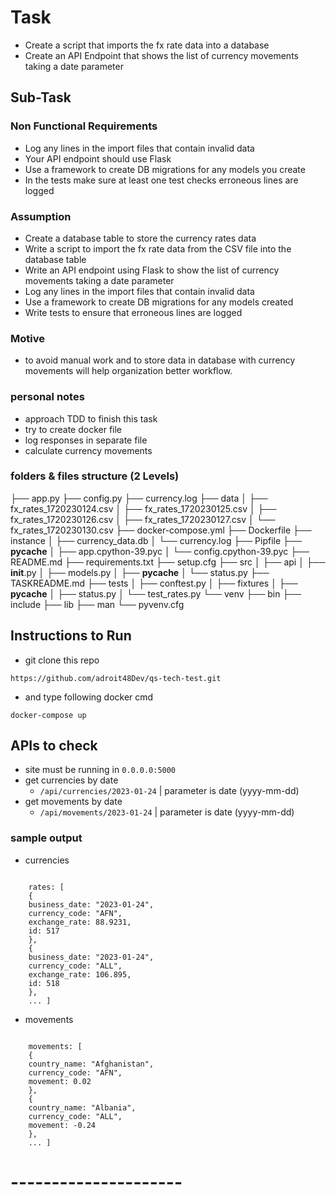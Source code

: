 # Task

- Create a script that imports the fx rate data into a database
- Create an API Endpoint that shows the list of currency movements taking a date parameter

## Sub-Task

### Non Functional Requirements
- Log any lines in the import files that contain invalid data
- Your API endpoint should use Flask
- Use a framework to create DB migrations for any models you create
- In the tests make sure at least one test checks erroneous lines are logged

### Assumption

- Create a database table to store the currency rates data
- Write a script to import the fx rate data from the CSV file into the database table
- Write an API endpoint using Flask to show the list of currency movements taking a date parameter
- Log any lines in the import files that contain invalid data
- Use a framework to create DB migrations for any models created
- Write tests to ensure that erroneous lines are logged


### Motive

- to avoid manual work and to store data in database with currency movements will help organization better workflow.

### personal notes
- approach TDD to finish this task
- try to create docker file
- log responses in separate file
- calculate currency movements

### folders & files structure (2 Levels)

├── app.py
├── config.py
├── currency.log
├── data
│   ├── fx_rates_1720230124.csv
│   ├── fx_rates_1720230125.csv
│   ├── fx_rates_1720230126.csv
│   ├── fx_rates_1720230127.csv
│   └── fx_rates_1720230130.csv
├── docker-compose.yml
├── Dockerfile
├── instance
│   ├── currency_data.db
│   └── currency.log
├── Pipfile
├── __pycache__
│   ├── app.cpython-39.pyc
│   └── config.cpython-39.pyc
├── README.md
├── requirements.txt
├── setup.cfg
├── src
│   ├── api
│   ├── __init__.py
│   ├── models.py
│   ├── __pycache__
│   └── status.py
├── TASKREADME.md
├── tests
│   ├── conftest.py
│   ├── fixtures
│   ├── __pycache__
│   ├── status.py
│   └── test_rates.py
└── venv
    ├── bin
    ├── include
    ├── lib
    ├── man
    └── pyvenv.cfg

## Instructions to Run

- git clone this repo

`https://github.com/adroit48Dev/qs-tech-test.git`

- and type following docker cmd

`docker-compose up`

## APIs to check

- site must be running in `0.0.0.0:5000` 
- get currencies by date 
  - `/api/currencies/2023-01-24` | parameter is date (yyyy-mm-dd)
- get movements by date
  - `/api/movements/2023-01-24` | parameter is date (yyyy-mm-dd)

### sample output

- currencies
```
    
    rates: [
    {
    business_date: "2023-01-24",
    currency_code: "AFN",
    exchange_rate: 88.9231,
    id: 517
    },
    {
    business_date: "2023-01-24",
    currency_code: "ALL",
    exchange_rate: 106.895,
    id: 518
    },
    ... ] 
```

- movements
```
    
    movements: [
    {
    country_name: "Afghanistan",
    currency_code: "AFN",
    movement: 0.02
    },
    {
    country_name: "Albania",
    currency_code: "ALL",
    movement: -0.24
    },
    ... ] 
```

# ---------------------
